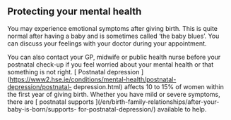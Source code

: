 ##  Protecting your mental health

You may experience emotional symptoms after giving birth. This is quite normal
after having a baby and is sometimes called ‘the baby blues’. You can discuss
your feelings with your doctor during your appointment.

You can also contact your GP, midwife or public health nurse before your
postnatal check-up if you feel worried about your mental health or that
something is not right. [ Postnatal depression
](https://www2.hse.ie/conditions/mental-health/postnatal-depression/postnatal-
depression.html) affects 10 to 15% of women within the first year of giving
birth. Whether you have mild or severe symptoms, there are [ postnatal
supports ](/en/birth-family-relationships/after-your-baby-is-born/supports-
for-postnatal-depression/) available to help.
